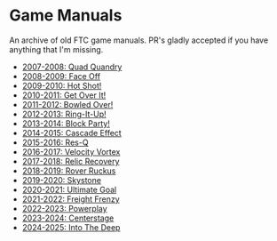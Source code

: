 # Game Manuals

An archive of old FTC game manuals. PR's gladly accepted if you have
anything that I'm missing.

* [2007-2008: Quad Quandry](2007)
* [2008-2009: Face Off](2008)
* [2009-2010: Hot Shot!](2009)
* [2010-2011: Get Over It!](2010)
* [2011-2012: Bowled Over!](2011)
* [2012-2013: Ring-It-Up!](2012)
* [2013-2014: Block Party!](2013)
* [2014-2015: Cascade Effect](2014)
* [2015-2016: Res-Q](2015)
* [2016-2017: Velocity Vortex](2016)
* [2017-2018: Relic Recovery](2017)
* [2018-2019: Rover Ruckus](2018)
* [2019-2020: Skystone](2019)
* [2020-2021: Ultimate Goal](2020)
* [2021-2022: Freight Frenzy](2021)
* [2022-2023: Powerplay](2022)
* [2023-2024: Centerstage](2023)
* [2024-2025: Into The Deep](2024)
